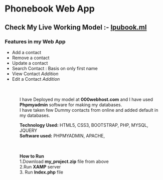 # Phonebook Web App

## Check My Live Working Model :- <a href="http://www.lpubook.ml">lpubook.ml</a>
### Features in my Web App
<ul>
  <li>Add a contact
 <li> Remove a contact
 <li> Update a contact 
 <li>Search Contact : Basis on only first name
 <li>View Contact  <i>Addition</i/>
  <li>Edit a Contact  <i>Addition</i>

  <ul/>
<br/>
<br/>

I have Deployed my model at <b>000webhost.com</b> and I have used <b>Phpmyadmin</b> software for making my databases.
  <br/>
I have taken few Dummy contacts from online and added default in my databases.

<b> Technology Used:</b> HTML5, CSS3, BOOTSTRAP, PHP, MYSQL, JQUERY<br/>
<b>Software used:</b>  PHPMYADMIN, APACHE, 

<br/>
<br/>
<b>How to Run</b>
<br/>
1.Download <b>my_project.zip</b> file from above<br/> 
2.Run <b>XAMP</b> server <br/>
3. Run <b>Index.php</b> file
